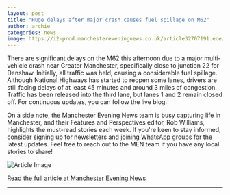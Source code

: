 ```yaml
---
layout: post
title: "Huge delays after major crash causes fuel spillage on M62"
author: archie
categories: news
image: https://i2-prod.manchestereveningnews.co.uk/article32707191.ece/ALTERNATES/s1200/2_20753-1.jpg
---
```

There are significant delays on the M62 this afternoon due to a major multi-vehicle crash near Greater Manchester, specifically close to junction 22 for Denshaw. Initially, all traffic was held, causing a considerable fuel spillage. Although National Highways has started to reopen some lanes, drivers are still facing delays of at least 45 minutes and around 3 miles of congestion. Traffic has been released into the third lane, but lanes 1 and 2 remain closed off. For continuous updates, you can follow the live blog. 

On a side note, the Manchester Evening News team is busy capturing life in Manchester, and their Features and Perspectives editor, Rob Williams, highlights the must-read stories each week. If you're keen to stay informed, consider signing up for newsletters and joining WhatsApp groups for the latest updates. Feel free to reach out to the MEN team if you have any local stories to share!

![Article Image](https://i2-prod.manchestereveningnews.co.uk/article32707191.ece/ALTERNATES/s1200/2_20753-1.jpg)

[Read the full article at Manchester Evening News](https://www.manchestereveningnews.co.uk/news/greater-manchester-news/huge-delays-after-major-crash-32707192)

---
